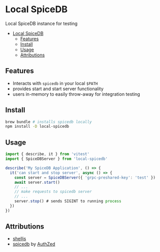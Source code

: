 # Local SpiceDB

Local SpiceDB instance for testing

- [Local SpiceDB](#local-spicedb)
  - [Features](#features)
  - [Install](#install)
  - [Usage](#usage)
  - [Attributions](#attributions)

## Features

- Interacts with `spicedb` in your local `$PATH`
- provides start and start server functionality
- users in-memory to easily throw-away for integration testing

## Install

```bash
brew bundle # installs spicedb locally
npm install -D local-spicedb
```

## Usage

```typescript
import { describe, it } from 'vitest'
import { SpiceDBServer } from 'local-spicedb'

describe('My SpiceDB Application', () => {
  it('can start and stop server', async () => {
    const server = SpiceDBServer({ 'grpc-preshared-key': 'test' })
    await server.start()
    // ...
    // make requests to spicedb server
    // ...
    server.stop() # sends SIGINT to running process
  })
})

```

## Attributions

- [shelljs](https://www.npmjs.com/package/shelljs)
- [spicedb](https://github.com/authzed/spicedb) by [AuthZed](https://authzed.com/)
